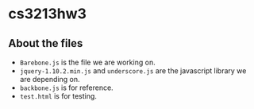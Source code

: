 cs3213hw3
=========
## About the files
 * `Barebone.js` is the file we are working on.
 * `jquery-1.10.2.min.js` and `underscore.js` are the javascript library we are depending on.
 * `backbone.js` is for reference.
 * `test.html` is for testing.
 
